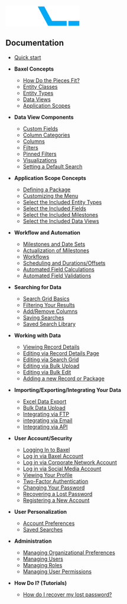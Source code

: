 ![enter image description here](https://raw.githubusercontent.com/BaxelSystems/user-docs/master/img/BAXEL-logo-dark-200.png)

## Documentation

* [Quick start](Quickstart.md)
* **Baxel Concepts**
  * [How Do the Pieces Fit?](Baxel-Pieces.md)
  * [Entity Classes](Entity-Classes.md)
  * [Entity Types](Entity-Types.md)
  * [Data Views](Data-Views.md)
  * [Application Scopes](Application-Scopes.md)
* **Data View Components**
  * [Custom Fields](README.md)
  * [Column Categories](README.md)
  * [Columns](README.md)
  * [Filters](README.md)
  * [Pinned Filters](README.md)
  * [Visualizations](README.md)
  * [Setting a Default Search](README.md)
* **Application Scope Concepts**
  * [Defining a Package](README.md)
  * [Customizing the Menu](README.md)
  * [Select the Included Entity Types](README.md)
  * [Select the Included Fields](README.md)
  * [Select the Included Milestones](README.md)
  * [Select the Included Data Views](README.md)
* **Workflow and Automation**
  * [Milestones and Date Sets](README.md)
  * [Actualization of Milestones](README.md)
  * [Workflows](README.md)
  * [Scheduling and Durations/Offsets](README.md)
  * [Automated Field Calculations](README.md)
  * [Automated Field Validations](README.md)
* **Searching for Data**
  * [Search Grid Basics](README.md)
  * [Filtering Your Results](README.md)
  * [Add/Remove Columns](README.md)
  * [Saving Searches](README.md)
  * [Saved Search Library](README.md)
* **Working with Data**
  * [Viewing Record Details](README.md)
  * [Editing via Record Details Page](README.md)
  * [Editing via Search Grid](README.md)
  * [Editing via Bulk Upload](README.md)
  * [Editing via Bulk Edit](README.md)
  * [Adding a new Record or Package](README.md)
* **Importing/Exporting/Integrating Your Data**
  * [Excel Data Export](README.md)
  * [Bulk Data Upload](README.md)
  * [Integrating via FTP](README.md)
  * [integrating via Email](README.md)
  * [Integrating via API](README.md)
* **User Account/Security**
  * [Logging In to Baxel](README.md)
  * [Log in via Baxel Account](README.md)
  * [Log in via Corporate Network Account](README.md)
  * [Log in via Social Media Account](README.md)
  * [Viewing Your Profile](README.md)
  * [Two-Factor Authentication](README.md)
  * [Changing Your Password](README.md)
  * [Recovering a Lost Password](README.md)
  * [Registering a New Account](README.md)
* **User Personalization**
  * [Account Preferences](README.md)
  * [Saved Searches](README.md)
* **Administration**
  * [Managing Organizational Preferences](README.md)
  * [Managing Users](README.md)
  * [Managing Roles](README.md)
  * [Managing User Permissions](README.md)

* **How Do I? (Tutorials)**
  * [How do I recover my lost password?](README.md)

<!--stackedit_data:
eyJoaXN0b3J5IjpbMTc2MzYzODQyOSwtMTAxNTk3ODU5MCwtNz
Q2OTEzMTQ5LDEyODcwNzgyMzcsMTQxMzE1NzgwLDIxMzMyMzk1
MDIsLTgzMDE3MzY0NywyMTMzMjM5NTAyLC03OTUzMzIyMjYsOD
Y3MjEyMzQzLC0yMTQwMjUyNTQwLDE3MjU5NzkwNzYsLTY3MjIz
OTE3OCwxMjY2OTM5OTAwXX0=
-->